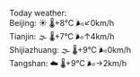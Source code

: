 Today weather:  
Beijing: ☀️ 🌡️+8°C 🌬️↙0km/h  
Tianjin: 🌫  🌡️+7°C 🌬️↑4km/h  
Shijiazhuang: 🌫  🌡️+9°C 🌬️0km/h  
Tangshan: ☁️ 🌡️+9°C 🌬️→2km/h  
